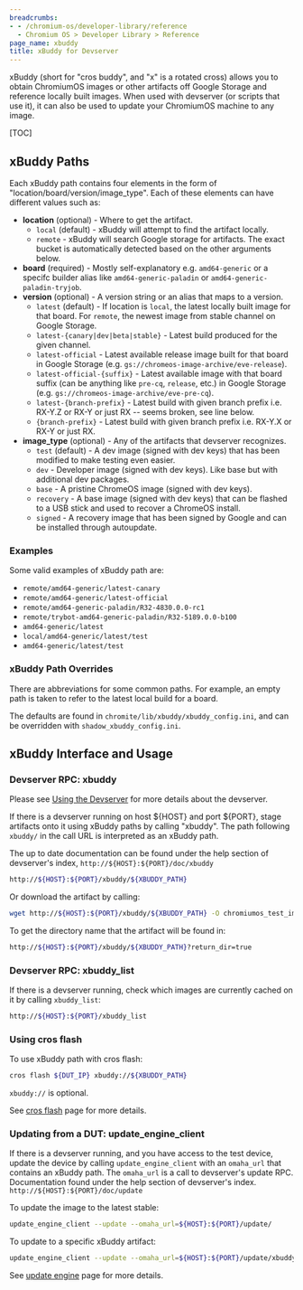 ```yaml
---
breadcrumbs:
- - /chromium-os/developer-library/reference
  - Chromium OS > Developer Library > Reference
page_name: xbuddy
title: xBuddy for Devserver
---
```


xBuddy (short for "cros buddy", and "x" is a rotated cross) allows you to obtain
ChromiumOS images or other artifacts off Google Storage and reference locally
built images. When used with devserver (or scripts that use it), it can also be
used to update your ChromiumOS machine to any image.

[TOC]

## xBuddy Paths

Each xBuddy path contains four elements in the form of
"location/board/version/image_type". Each of these elements can have different
values such as:

*   **location** (optional) - Where to get the artifact.
    *   `local` (default) - xBuddy will attempt to find the artifact
        locally.
    *   `remote` - xBuddy will search Google storage for artifacts. The exact
        bucket is automatically detected based on the other arguments below.
*   **board** (required) - Mostly self-explanatory e.g. `amd64-generic` or a
    specifc builder alias like `amd64-generic-paladin` or
    `amd64-generic-paladin-tryjob`.
*   **version** (optional) - A version string or an alias that maps to a
    version.
    *   `latest` (default) - If location is `local`, the latest locally built
        image for that board. For `remote`, the newest image from stable channel
        on Google Storage.
    *   `latest-{canary|dev|beta|stable}` - Latest build produced for the given
        channel.
    *   `latest-official` - Latest available release image built for that board
        in Google Storage (e.g. `gs://chromeos-image-archive/eve-release`).
    *   `latest-official-{suffix}` - Latest available image with that board
        suffix (can be anything like `pre-cq`, `release`, etc.) in Google
        Storage (e.g. `gs://chromeos-image-archive/eve-pre-cq`).
    *   `latest-{branch-prefix}` - Latest build with given branch prefix
        i.e. RX-Y.Z or RX-Y or just RX -- seems broken, see line below.
    *   `{branch-prefix}` - Latest build with given branch prefix i.e. RX-Y.X or
        RX-Y or just RX.
*   **image_type** (optional) - Any of the artifacts that devserver recognizes.
    *   `test` (default) - A dev image (signed with dev keys) that has been
        modified to make testing even easier.
    *   `dev` - Developer image (signed with dev keys). Like base but with
        additional dev packages.
    *   `base` - A pristine ChromeOS image (signed with dev keys).
    *   `recovery` - A base image (signed with dev keys) that can be flashed to
        a USB stick and used to recover a ChromeOS install.
    *   `signed` - A recovery image that has been signed by Google and can be
        installed through autoupdate.

### Examples

Some valid examples of xBuddy path are:

*   `remote/amd64-generic/latest-canary`
*   `remote/amd64-generic/latest-official`
*   `remote/amd64-generic-paladin/R32-4830.0.0-rc1`
*   `remote/trybot-amd64-generic-paladin/R32-5189.0.0-b100`
*   `amd64-generic/latest`
*   `local/amd64-generic/latest/test`
*   `amd64-generic/latest/test`

### xBuddy Path Overrides

There are abbreviations for some common paths. For example, an empty path is
taken to refer to the latest local build for a board.

The defaults are found in `chromite/lib/xbuddy/xbuddy_config.ini`, and can be
overridden with `shadow_xbuddy_config.ini`.

## xBuddy Interface and Usage

### Devserver RPC: xbuddy

Please see [Using the Devserver] for more details about the devserver.

If there is a devserver running on host ${HOST} and port ${PORT}, stage
artifacts onto it using xBuddy paths by calling "xbuddy". The path following
`xbuddy/` in the call URL is interpreted as an xBuddy path.

The up to date documentation can be found under the help section of devserver's
index, `http://${HOST}:${PORT}/doc/xbuddy`
```bash
http://${HOST}:${PORT}/xbuddy/${XBUDDY_PATH}
```

Or download the artifact by calling:
```bash
wget http://${HOST}:${PORT}/xbuddy/${XBUDDY_PATH} -O chromiumos_test_image.bin
```

To get the directory name that the artifact will be found in:
```bash
http://${HOST}:${PORT}/xbuddy/${XBUDDY_PATH}?return_dir=true
```

### Devserver RPC: xbuddy_list

If there is a devserver running, check which images are currently cached on it
by calling `xbuddy_list`:
```bash
http://${HOST}:${PORT}/xbuddy_list
```

### Using cros flash

To use xBuddy path with cros flash:
```bash
cros flash ${DUT_IP} xbuddy://${XBUDDY_PATH}
```

`xbuddy://` is optional.

See [cros flash] page for more details.

### Updating from a DUT: update_engine_client

If there is a devserver running, and you have access to the test device, update
the device by calling `update_engine_client` with an `omaha_url` that contains
an xBuddy path.  The `omaha_url` is a call to devserver's update
RPC. Documentation found under the help section of devserver's
index. `http://${HOST}:${PORT}/doc/update`

To update the image to the latest stable:
```bash
update_engine_client --update --omaha_url=${HOST}:${PORT}/update/
```

To update to a specific xBuddy artifact:
```bash
update_engine_client --update --omaha_url=${HOST}:${PORT}/update/xbuddy/{XBUDDY_PATH}
```

See [update engine] page for more details.

[cros flash]: /chromium-os/developer-library/reference/tools/cros-flash/
[Using The Devserver]: https://chromium.googlesource.com/chromiumos/chromite/+/HEAD/docs/devserver.md
[update engine]: https://chromium.googlesource.com/aosp/platform/system/update_engine/
